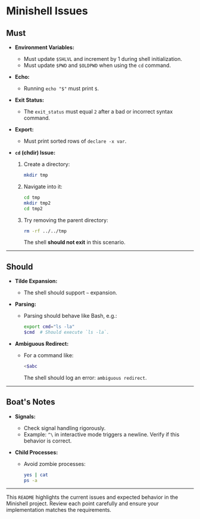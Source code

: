 # Minishell Issues

## Must

- **Environment Variables:**
  - Must update `$SHLVL` and increment by 1 during shell initialization.
  - Must update `$PWD` and `$OLDPWD` when using the `cd` command.

- **Echo:**
  - Running `echo "$"` must print `$`.

- **Exit Status:**
  - The `exit_status` must equal `2` after a bad or incorrect syntax command.

- **Export:**
  - Must print sorted rows of `declare -x var`.

- **`cd` (chdir) Issue:**
  1. Create a directory:
     ```bash
     mkdir tmp
     ```
  2. Navigate into it:
     ```bash
     cd tmp
     mkdir tmp2
     cd tmp2
     ```
  3. Try removing the parent directory:
     ```bash
     rm -rf ../../tmp
     ```
     The shell **should not exit** in this scenario.

---

## Should

- **Tilde Expansion:**
  - The shell should support `~` expansion.

- **Parsing:**
  - Parsing should behave like Bash, e.g.:
    ```bash
    export cmd="ls -la"
    $cmd  # Should execute `ls -la`.
    ```

- **Ambiguous Redirect:**
  - For a command like:
    ```bash
    <$abc
    ```
    The shell should log an error: `ambiguous redirect`.

---

## Boat's Notes

- **Signals:**
  - Check signal handling rigorously.
  - Example: `^\` in interactive mode triggers a newline. Verify if this behavior is correct.

- **Child Processes:**
  - Avoid zombie processes:
    ```bash
    yes | cat
    ps -a
    ```
---

This `README` highlights the current issues and expected behavior in the Minishell project. Review each point carefully and ensure your implementation matches the requirements.
